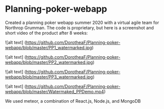 # Planning-poker-webapp
Created a planning poker webapp summer 2020 with a virtual agile team for Northrop Grumman. The code is proprietary, but here is a screenshot and short video of the product after 8 weeks: 

![alt text] (https://github.com/DorotheaF/Planning-poker-webapp/blob/master/PP1_watermarked.jpg)

![alt text] (https://github.com/DorotheaF/Planning-poker-webapp/blob/master/PP2_watermarked.jpg)

![alt text] (https://github.com/DorotheaF/Planning-poker-webapp/blob/master/PP3_watermarked.jpg)

![alt text] (https://github.com/DorotheaF/Planning-poker-webapp/blob/master/Watermaked_PPDemo.mp4)

We used meteor, a combination of React.js, Node.js, and MongoDB
